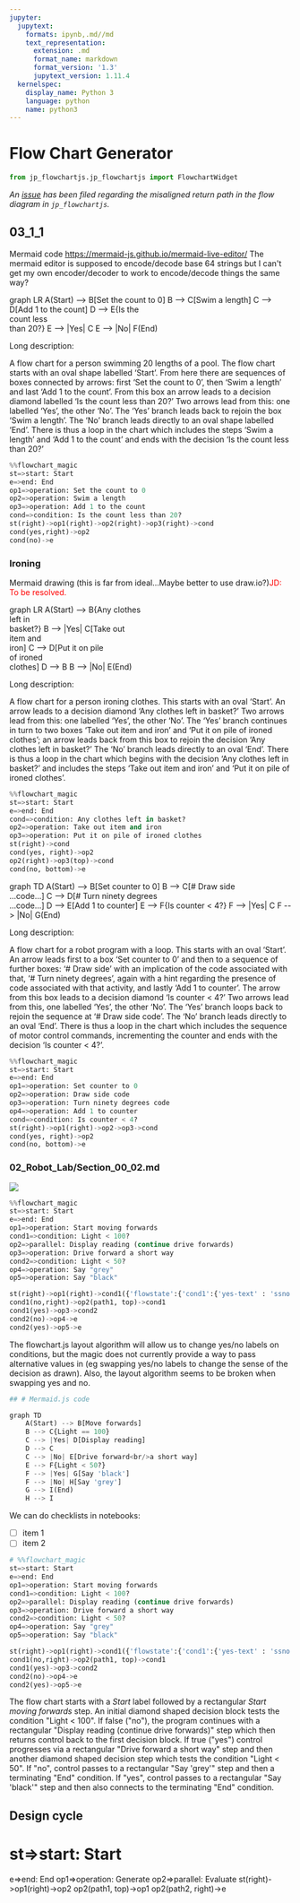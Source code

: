 ```yaml
---
jupyter:
  jupytext:
    formats: ipynb,.md//md
    text_representation:
      extension: .md
      format_name: markdown
      format_version: '1.3'
      jupytext_version: 1.11.4
  kernelspec:
    display_name: Python 3
    language: python
    name: python3
---
```


# Flow Chart Generator

```python
from jp_flowchartjs.jp_flowchartjs import FlowchartWidget
```

*An [issue](https://github.com/adrai/flowchart.js/issues/186) has been filed regarding the misaligned return path in the flow diagram in `jp_flowchartjs`.*


## 03_1_1

Mermaid code https://mermaid-js.github.io/mermaid-live-editor/
The mermaid editor is supposed to encode/decode base 64 strings
but I can't get my own encoder/decoder to work to encode/decode things the same way?

graph LR
    A(Start) --> B[Set the count to 0]
    B --> C[Swim a length]
    C --> D[Add 1 to the count]
    D --> E{Is the<br/>count less<br/>than 20?}
    E --> |Yes| C
    E --> |No| F(End)
    
Long description:

A flow chart for a person swimming 20 lengths of a pool. The flow chart starts with an oval shape labelled ‘Start’. From here there are sequences of boxes connected by arrows: first ‘Set the count to 0’, then ‘Swim a length’ and last ‘Add 1 to the count’. From this box an arrow leads to a decision diamond labelled ‘Is the count less than 20?’ Two arrows lead from this: one labelled ‘Yes’, the other ‘No’. The ‘Yes’ branch leads back to rejoin the box ‘Swim a length’. The ‘No’ branch leads directly to an oval shape labelled ‘End’. There is thus a loop in the chart which includes the steps ‘Swim a length’ and ‘Add 1 to the count’ and ends with the decision ‘Is the count less than 20?’

```python
%%flowchart_magic
st=>start: Start
e=>end: End
op1=>operation: Set the count to 0
op2=>operation: Swim a length
op3=>operation: Add 1 to the count
cond=>condition: Is the count less than 20?
st(right)->op1(right)->op2(right)->op3(right)->cond
cond(yes,right)->op2
cond(no)->e
```

### Ironing

Mermaid drawing (this is far from ideal...Maybe better to use draw.io?)<font color='red'>JD: To be resolved.</font>

graph LR
    A(Start) --> B{Any clothes<br>left in<br/>basket?}
    B --> |Yes| C[Take out<br/>item and<br/>iron]
    C --> D[Put it on pile<br/>of ironed<br/>clothes]
    D --> B
    B --> |No| E(End)
    
Long description:

A flow chart for a person ironing clothes. This starts with an oval ‘Start’. An arrow leads to a decision diamond ‘Any clothes left in basket?’ Two arrows lead from this: one labelled ‘Yes’, the other ‘No’. The ‘Yes’ branch continues in turn to two boxes ‘Take out item and iron’ and ‘Put it on pile of ironed clothes’; an arrow leads back from this box to rejoin the decision ‘Any clothes left in basket?’ The ‘No’ branch leads directly to an oval ‘End’. There is thus a loop in the chart which begins with the decision ‘Any clothes left in basket?’ and includes the steps ‘Take out item and iron’ and ‘Put it on pile of ironed clothes’.

```python
%%flowchart_magic
st=>start: Start
e=>end: End
cond=>condition: Any clothes left in basket?
op2=>operation: Take out item and iron
op3=>operation: Put it on pile of ironed clothes
st(right)->cond
cond(yes, right)->op2
op2(right)->op3(top)->cond
cond(no, bottom)->e
```

graph TD
    A(Start) --> B[Set counter to 0]
    B --> C[# Draw side<br/>...code...]
    C --> D[# Turn ninety degrees<br/>...code...]
    D --> E[Add 1 to counter]
    E --> F{Is counter < 4?}
    F --> |Yes| C
    F --> |No| G(End)
    
Long description:

A flow chart for a robot program with a loop. This starts with an oval ‘Start’. An arrow leads first to a box ‘Set counter to 0’ and then to a sequence of further boxes: ‘# Draw side’ with an implication of the code associated with that, ‘# Turn ninety degrees’, again with a hint regarding the presence of code associated with that activity, and lastly ‘Add 1 to counter’. The arrow from this box leads to a decision diamond ‘Is counter < 4?’ Two arrows lead from this, one labelled ‘Yes’, the other ‘No’. The ‘Yes’ branch loops back to rejoin the sequence at ‘# Draw side code’. The ‘No’ branch leads directly to an oval ‘End’. There is thus a loop in the chart which includes the sequence of motor control commands, incrementing the counter and ends with the decision ‘Is counter < 4?’.

```python
%%flowchart_magic
st=>start: Start
e=>end: End
op1=>operation: Set counter to 0
op2=>operation: Draw side code
op3=>operation: Turn ninety degrees code
op4=>operation: Add 1 to counter
cond=>condition: Is counter < 4?
st(right)->op1(right)->op2->op3->cond
cond(yes, right)->op2
cond(no, bottom)->e
```

### 02_Robot_Lab/Section_00_02.md

![](https://mermaid.ink/img/eyJjb2RlIjoiXG5ncmFwaCBURFxuICAgIEEoU3RhcnQpIC0tPiBCW01vdmUgZm9yd2FyZHNdXG4gICAgQiAtLT4gQ3tMaWdodCA9PSAyNTV9XG4gICAgQyAtLT4gfFllc3wgRFtEaXNwbGF5IHJlYWRpbmddXG4gICAgRCAtLT4gQ1xuICAgIEMgLS0-IHxOb3wgRVtEcml2ZSBmb3J3YXJkPGJyLz5hIHNob3J0IHdheV1cbiAgICBFIC0tPiBGe0xpZ2h0IDwgMTI4P31cbiAgICBGIC0tPiB8WWVzfCBHW1NheSAnYmxhY2snXVxuICAgIEYgLS0-IHxOb3wgSFtTYXkgJ2dyZXknXVxuICAgIEcgLS0-IEkoRW5kKVxuICAgIEggLS0-IElcbiAgICBcbiIsIm1lcm1haWQiOnsidGhlbWUiOiJkZWZhdWx0In0sInVwZGF0ZUVkaXRvciI6ZmFsc2V9)

```python
%%flowchart_magic
st=>start: Start
e=>end: End
op1=>operation: Start moving forwards
cond1=>condition: Light < 100?
op2=>parallel: Display reading (continue drive forwards)
op3=>operation: Drive forward a short way
cond2=>condition: Light < 50?
op4=>operation: Say "grey"
op5=>operation: Say "black"

st(right)->op1(right)->cond1({'flowstate':{'cond1':{'yes-text' : 'ssno', 'no-text' : 'yes'}}} )
cond1(no,right)->op2(path1, top)->cond1
cond1(yes)->op3->cond2
cond2(no)->op4->e
cond2(yes)->op5->e
```

<div class='alert alert-warning'>The flowchart.js layout algorithm will allow us to change yes/no labels on conditions, but the magic does not currently provide a way to pass alternative values in (eg swapping yes/no labels to change the sense of the decision as drawn). Also, the layout algorithm seems to be broken when swapping yes and no.</div>

```python
## # Mermaid.js code

graph TD
    A(Start) --> B[Move forwards]
    B --> C{Light == 100}
    C --> |Yes| D[Display reading]
    D --> C
    C --> |No| E[Drive forward<br/>a short way]
    E --> F{Light < 50?}
    F --> |Yes| G[Say 'black']
    F --> |No| H[Say 'grey']
    G --> I(End)
    H --> I
```

We can do checklists in notebooks:

- [ ] item 1
- [ ] item 2

```python
# %%flowchart_magic
st=>start: Start
e=>end: End
op1=>operation: Start moving forwards
cond1=>condition: Light < 100?
op2=>parallel: Display reading (continue drive forwards)
op3=>operation: Drive forward a short way
cond2=>condition: Light < 50?
op4=>operation: Say "grey"
op5=>operation: Say "black"

st(right)->op1(right)->cond1({'flowstate':{'cond1':{'yes-text' : 'ssno', 'no-text' : 'yes'}}} )
cond1(no,right)->op2(path1, top)->cond1
cond1(yes)->op3->cond2
cond2(no)->op4->e
cond2(yes)->op5->e

```

The flow chart starts with a *Start* label followed by a rectangular *Start moving forwards* step. An initial diamond shaped decision block tests the condition "Light < 100". If false ("no"), the program continues with a rectangular "Display reading (continue drive forwards)" step which then returns control back to the first decision block. If true ("yes") control progresses via a rectangular "Drive forward a short way" step and then another diamond shaped decision step which tests the condition "Light < 50". If "no", control passes to a rectangular "Say 'grey'" step and then a terminating "End" condition. If "yes", control passes to a rectangular "Say 'black'" step and then also connects to the terminating "End" condition.


## Design cycle

<!-- #raw -->
# st=>start: Start
e=>end: End
op1=>operation: Generate
op2=>parallel: Evaluate
st(right)->op1(right)->op2
op2(path1, top)->op1
op2(path2, right)->e
<!-- #endraw -->
